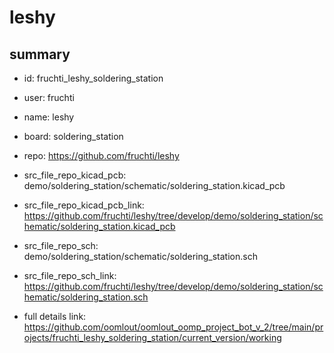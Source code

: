 # leshy
 
## summary 
* id: fruchti_leshy_soldering_station
* user: fruchti
* name: leshy
* board: soldering_station
* repo: https://github.com/fruchti/leshy
* src_file_repo_kicad_pcb: demo/soldering_station/schematic/soldering_station.kicad_pcb
* src_file_repo_kicad_pcb_link: https://github.com/fruchti/leshy/tree/develop/demo/soldering_station/schematic/soldering_station.kicad_pcb


* src_file_repo_sch: demo/soldering_station/schematic/soldering_station.sch
* src_file_repo_sch_link: https://github.com/fruchti/leshy/tree/develop/demo/soldering_station/schematic/soldering_station.sch
* full details link: https://github.com/oomlout/oomlout_oomp_project_bot_v_2/tree/main/projects/fruchti_leshy_soldering_station/current_version/working  







